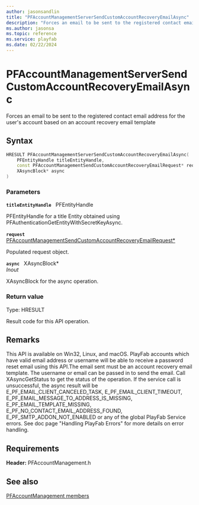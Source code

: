 ```yaml
---
author: jasonsandlin
title: "PFAccountManagementServerSendCustomAccountRecoveryEmailAsync"
description: "Forces an email to be sent to the registered contact email address for the user's account based on an account recovery email template"
ms.author: jasonsa
ms.topic: reference
ms.service: playfab
ms.date: 02/22/2024
---
```


# PFAccountManagementServerSendCustomAccountRecoveryEmailAsync  

Forces an email to be sent to the registered contact email address for the user's account based on an account recovery email template  

## Syntax  
  
```cpp
HRESULT PFAccountManagementServerSendCustomAccountRecoveryEmailAsync(  
    PFEntityHandle titleEntityHandle,  
    const PFAccountManagementSendCustomAccountRecoveryEmailRequest* request,  
    XAsyncBlock* async  
)  
```  
  
### Parameters  
  
**`titleEntityHandle`** &nbsp; PFEntityHandle  
  
PFEntityHandle for a title Entity obtained using PFAuthenticationGetEntityWithSecretKeyAsync.  
  
**`request`** &nbsp; [PFAccountManagementSendCustomAccountRecoveryEmailRequest*](../../pfaccountmanagementtypes/structs/pfaccountmanagementsendcustomaccountrecoveryemailrequest.md)  
  
Populated request object.  
  
**`async`** &nbsp; XAsyncBlock*  
*_Inout_*  
  
XAsyncBlock for the async operation.  
  
  
### Return value
Type: HRESULT
  
Result code for this API operation.
  
## Remarks  
  
This API is available on Win32, Linux, and macOS. PlayFab accounts which have valid email address or username will be able to receive a password reset email using this API.The email sent must be an account recovery email template. The username or email can be passed in to send the email. Call XAsyncGetStatus to get the status of the operation. If the service call is unsuccessful, the async result will be E_PF_EMAIL_CLIENT_CANCELED_TASK, E_PF_EMAIL_CLIENT_TIMEOUT, E_PF_EMAIL_MESSAGE_TO_ADDRESS_IS_MISSING, E_PF_EMAIL_TEMPLATE_MISSING, E_PF_NO_CONTACT_EMAIL_ADDRESS_FOUND, E_PF_SMTP_ADDON_NOT_ENABLED or any of the global PlayFab Service errors. See doc page "Handling PlayFab Errors" for more details on error handling.
  
## Requirements  
  
**Header:** PFAccountManagement.h
  
## See also  
[PFAccountManagement members](../pfaccountmanagement_members.md)  

  
  
